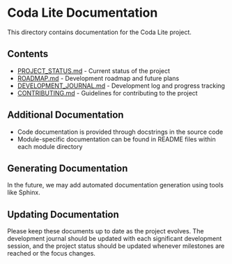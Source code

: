 # Coda Lite Documentation

This directory contains documentation for the Coda Lite project.

## Contents

- [PROJECT_STATUS.md](PROJECT_STATUS.md) - Current status of the project
- [ROADMAP.md](ROADMAP.md) - Development roadmap and future plans
- [DEVELOPMENT_JOURNAL.md](DEVELOPMENT_JOURNAL.md) - Development log and progress tracking
- [CONTRIBUTING.md](CONTRIBUTING.md) - Guidelines for contributing to the project

## Additional Documentation

- Code documentation is provided through docstrings in the source code
- Module-specific documentation can be found in README files within each module directory

## Generating Documentation

In the future, we may add automated documentation generation using tools like Sphinx.

## Updating Documentation

Please keep these documents up to date as the project evolves. The development journal should be updated with each significant development session, and the project status should be updated whenever milestones are reached or the focus changes.
